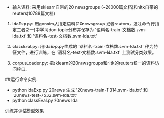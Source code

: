 * 输入语料: 采用sklearn自带的20 newsgroups (~20000篇文档)和nltk自带的reuters(10788篇文档)

1. ldaExp.py: 用gensim从指定语料(20newsgroup 或者reuters，通过命令行指定二者之一)中学习doc-topic分布并保存为 '语料名-train-文档数.svm-lda.txt' 和 '语料名-test-文档数.svm-lda.txt'

2. classEval.py: 用ldaExp.py生成的 '语料名-train-文档数.svm-lda.txt' 作为特征文件，进行训练，在 '语料名-test-文档数.svm-lda.txt' 上测试分类效果。

3. corpusLoader.py: 把sklearn的20newsgroups和nltk的reuters统一的语料访问接口。

##运行命令实例:
- python ldaExp.py 20news
生成 '20news-train-11314.svm-lda.txt' 和 '20news-test-7532.svm-lda.txt'
- python classEval.py 20news lda

训练并评估模型效果
